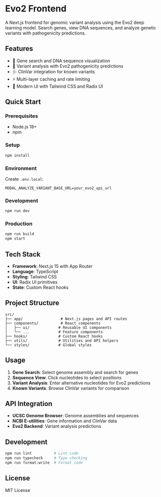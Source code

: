 # Evo2 Frontend

A Next.js frontend for genomic variant analysis using the Evo2 deep learning model. Search genes, view DNA sequences, and analyze genetic variants with pathogenicity predictions.

## Features

- 🧬 Gene search and DNA sequence visualization
- 🔬 Variant analysis with Evo2 pathogenicity predictions
- 🩺 ClinVar integration for known variants
- ⚡ Multi-layer caching and rate limiting
- 🎨 Modern UI with Tailwind CSS and Radix UI

## Quick Start

### Prerequisites
- Node.js 18+
- npm

### Setup
```bash
npm install
```

### Environment
Create `.env.local`:
```env
MODAL_ANALYZE_VARIANT_BASE_URL=your_evo2_api_url
```

### Development
```bash
npm run dev
```

### Production
```bash
npm run build
npm start
```

## Tech Stack
- **Framework**: Next.js 15 with App Router
- **Language**: TypeScript
- **Styling**: Tailwind CSS
- **UI**: Radix UI primitives
- **State**: Custom React hooks

## Project Structure
```
src/
├── app/                 # Next.js pages and API routes
├── components/          # React components
│   ├── ui/             # Reusable UI components
│   └── ...             # Feature components
├── hooks/              # Custom React hooks
├── utils/              # Utilities and API helpers
└── styles/             # Global styles
```

## Usage

1. **Gene Search**: Select genome assembly and search for genes
2. **Sequence View**: Click nucleotides to select positions
3. **Variant Analysis**: Enter alternative nucleotides for Evo2 predictions
4. **Known Variants**: Browse ClinVar variants for comparison

## API Integration

- **UCSC Genome Browser**: Genome assemblies and sequences
- **NCBI E-utilities**: Gene information and ClinVar data
- **Evo2 Backend**: Variant analysis predictions

## Development

```bash
npm run lint          # Lint code
npm run typecheck     # Type checking
npm run format:write  # Format code
```

## License

MIT License 